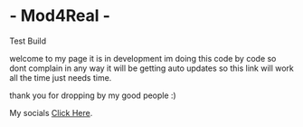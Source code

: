 # - Mod4Real -
Test Build


welcome to my page it is in development im doing this code by code so dont complain in any way it will be getting auto updates so this link will work all the time just needs time. 

thank you for dropping by my good people :) 

My socials [Click Here](https://linktr.ee/Mod4real).
